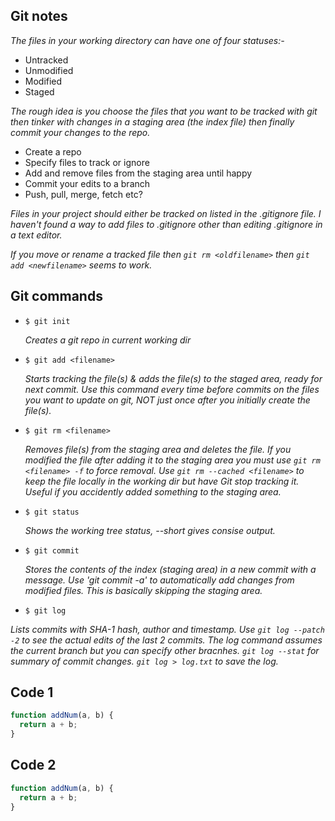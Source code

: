 ## Git notes
*The files in your working directory can have one of four statuses:-*
* Untracked
* Unmodified
* Modified
* Staged

*The rough idea is you choose the files that you want to be tracked with git then tinker with changes in a staging area (the index file) then finally commit your changes to the repo.*
* Create a repo
* Specify files to track or ignore
* Add and remove files from the staging area until happy
* Commit your edits to a branch
* Push, pull, merge, fetch etc?

*Files in your project should either be tracked on listed in the .gitignore file. I haven't found a way to add files to .gitignore other than editing .gitignore in a text editor.*

*If you move or rename a tracked file then `git rm <oldfilename>` then `git add <newfilename>` seems to work.*

## Git commands
* `$ git init`

  *Creates a git repo in current working dir*

* `$ git add <filename>`

   *Starts tracking the file(s) & adds the file(s) to the staged area, ready for next commit. Use this command every time before commits on the files you want to update on git, NOT just once after you initially create the file(s).*

* `$ git rm <filename>`

  *Removes file(s) from the staging area and deletes the file. If you modified the file after adding it to the staging area you must use `git rm <filename> -f` to force removal. Use `git rm --cached <filename>` to keep the file locally in the working dir but have Git stop tracking it. Useful if you accidently added something to the staging area.*

* `$ git status`

  *Shows the working tree status, --short gives consise output.*

* `$ git commit`

  *Stores the contents of the index (staging area) in a new commit with a message. Use 'git commit -a' to automatically add changes from modified files. This is basically skipping the staging area.*

* `$ git log`

*Lists commits with SHA-1 hash, author and timestamp. Use `git log --patch -2` to see the actual edits of the last 2 commits. The log command assumes the current branch but you can specify other bracnhes. `git log --stat` for summary of commit changes. `git log > log.txt` to save the log.*

## Code 1

```javascript
function addNum(a, b) {
  return a + b;
}
```

## Code 2

```javascript
function addNum(a, b) {
  return a + b;
}
```
